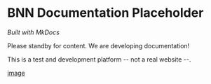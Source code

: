 # BNN Documentation Placeholder

*Built with MkDocs*

Please standby for content. We are developing documentation!

This is a test and development platform -- not a real website --.

[image](random.png)
